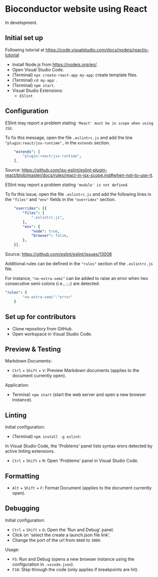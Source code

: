 # Bioconductor website using React

In development.

## Initial set up

Following tutorial at <https://code.visualstudio.com/docs/nodejs/reactjs-tutorial>

- Install Node.js from <https://nodejs.org/en/>.
- Open Visual Studio Code.
- (Terminal) `npx create-react-app my-app`: create template files.
- (Terminal) `cd my-app`: .
- (Terminal) `npm start`.
- Visual Studio Extensions:
  - `ESlint`

## Configuration

ESlint may report a problem stating `'React' must be in scope when using JSX`.

To fix this message, open the file `.eslintrc.js` and add the line `"plugin:react/jsx-runtime",` in the `extends` section.

```yaml
    "extends": [
        "plugin:react/jsx-runtime",
    ],
```

Source:
<https://github.com/jsx-eslint/eslint-plugin-react/blob/master/docs/rules/react-in-jsx-scope.md#when-not-to-use-it>.

ESlint may report a problem stating `'module' is not defined`.

To fix this issue, open the file `.eslintrc.js` and add the following lines in the `"files"` and `"env"` fields in the `"overrides"` section.

```yaml
    "overrides": [{
        "files": [
            ".eslintrc.js",
        ],
        "env": {
            "node": true,
            "browser": false,
        },
    }],
```

Source: <https://github.com/eslint/eslint/issues/13008>

Additional rules can be defined in the `"rules"` section of the `.eslintrc.js` file.

For instance, `"no-extra-semi"` can be added to raise an error when two consecutive semi colons (i.e., `;;`) are detected.

```yaml
"rules": {
        "no-extra-semi":"error"
    }
```

## Set up for contributors

- Clone repository from GitHub.
- Open workspace in Visual Studio Code.

## Preview & Testing

Markdown Documents:

- `Ctrl` + `Shift` + `V`: Preview Markdown documents (applies to the document currently open).

Application:

- Terminal: `npm start` (start the web server and open a new browser instance).

## Linting

Initial configuration:

- (Terminal) `npm install -g eslint`:

In Visual Studio Code, the 'Problems' panel lists syntax erors detected by active linting extensions.

- `Ctrl` + `Shift` + `M`: Open 'Problems' panel in Visual Studio Code.

## Formatting

- `Alt` + `Shift` + `F`: Format Document (applies to the document currently open).

## Debugging

Initial configuration:

- `Ctrl` + `Shift` + `D`: Open the 'Run and Debug' panel.
- Click on 'select the create a launch.json file link'.
- Change the port of the url from `8080` to `3000`.

Usage:

- `F5`: Run and Debug (opens a new browser instance using the configuration in `.vscode.json`).
- `F10`: Step through the code (only applies if breakpoints are hit).
